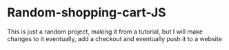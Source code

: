 # Random-shopping-cart-JS
This is just a random project, making it from a tutorial, but I will make changes to it eventually, add a checkout and eventually push it to a website
